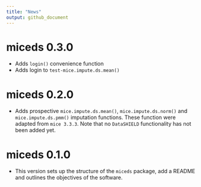```yaml
---
title: "News"
output: github_document
---
```


# miceds 0.3.0 

* Adds `login()` convenience function
* Adds login to `test-mice.impute.ds.mean()`

# miceds 0.2.0

* Adds prospective `mice.impute.ds.mean()`, `mice.impute.ds.norm()` and
`mice.impute.ds.pmm()` imputation functions. These function were adapted 
from `mice 3.3.3`. Note that no `DataSHIELD` functionality has not been added yet.

# miceds 0.1.0

* This version sets up the structure of the `miceds` package, add a README
and outlines the objectives of the software.

